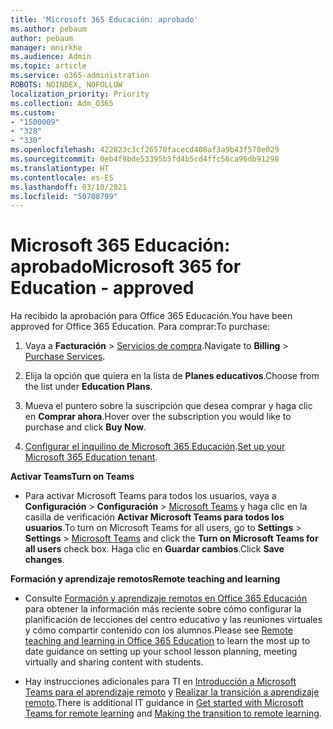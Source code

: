 ```yaml
---
title: 'Microsoft 365 Educación: aprobado'
ms.author: pebaum
author: pebaum
manager: mnirkhe
ms.audience: Admin
ms.topic: article
ms.service: o365-administration
ROBOTS: NOINDEX, NOFOLLOW
localization_priority: Priority
ms.collection: Adm_O365
ms.custom:
- "1500009"
- "328"
- "330"
ms.openlocfilehash: 422823c3cf26570facecd408af3a9b43f578e029
ms.sourcegitcommit: 0eb4f9bde53395b5fd4b5cd4ffc56ca96db91298
ms.translationtype: HT
ms.contentlocale: es-ES
ms.lasthandoff: 03/10/2021
ms.locfileid: "50708799"
---
```

# <a name="microsoft-365-for-education---approved"></a><span data-ttu-id="24416-102">Microsoft 365 Educación: aprobado</span><span class="sxs-lookup"><span data-stu-id="24416-102">Microsoft 365 for Education - approved</span></span>

<span data-ttu-id="24416-103">Ha recibido la aprobación para Office 365 Educación.</span><span class="sxs-lookup"><span data-stu-id="24416-103">You have been approved for Office 365 Education.</span></span>  <span data-ttu-id="24416-104">Para comprar:</span><span class="sxs-lookup"><span data-stu-id="24416-104">To purchase:</span></span>

1. <span data-ttu-id="24416-105">Vaya a **Facturación** > [ Servicios de compra](https://portal.office.com/AdminPortal/Home#/catalog).</span><span class="sxs-lookup"><span data-stu-id="24416-105">Navigate to **Billing** > [Purchase Services](https://portal.office.com/AdminPortal/Home#/catalog).</span></span>

2. <span data-ttu-id="24416-106">Elija la opción que quiera en la lista de **Planes educativos**.</span><span class="sxs-lookup"><span data-stu-id="24416-106">Choose from the list under **Education Plans**.</span></span>

3. <span data-ttu-id="24416-107">Mueva el puntero sobre la suscripción que desea comprar y haga clic en **Comprar ahora**.</span><span class="sxs-lookup"><span data-stu-id="24416-107">Hover over the subscription you would like to purchase and click **Buy Now**.</span></span>

4. <span data-ttu-id="24416-108">[Configurar el inquilino de Microsoft 365 Educación](https://docs.microsoft.com/microsoft-365/education/deploy/create-your-office-365-tenant).</span><span class="sxs-lookup"><span data-stu-id="24416-108">[Set up your Microsoft 365 Education tenant](https://docs.microsoft.com/microsoft-365/education/deploy/create-your-office-365-tenant).</span></span>

<span data-ttu-id="24416-109">**Activar Teams**</span><span class="sxs-lookup"><span data-stu-id="24416-109">**Turn on Teams**</span></span>

- <span data-ttu-id="24416-110">Para activar Microsoft Teams para todos los usuarios, vaya a **Configuración**  > **Configuración** > [Microsoft Teams](https://admin.microsoft.com/Adminportal/Home#/SettingsMultiPivot/:/Settings/L1/SkypeTeams) y haga clic en la casilla de verificación **Activar Microsoft Teams para todos los usuarios**.</span><span class="sxs-lookup"><span data-stu-id="24416-110">To turn on Microsoft Teams for all users, go to **Settings** > **Settings** > [Microsoft Teams](https://admin.microsoft.com/Adminportal/Home#/SettingsMultiPivot/:/Settings/L1/SkypeTeams) and click the **Turn on Microsoft Teams for all users** check box.</span></span> <span data-ttu-id="24416-111">Haga clic en **Guardar cambios**.</span><span class="sxs-lookup"><span data-stu-id="24416-111">Click **Save changes**.</span></span>

<span data-ttu-id="24416-112">**Formación y aprendizaje remotos**</span><span class="sxs-lookup"><span data-stu-id="24416-112">**Remote teaching and learning**</span></span>

- <span data-ttu-id="24416-113">Consulte [Formación y aprendizaje remotos en Office 365 Educación](https://support.office.com/article/remote-teaching-and-learning-in-office-365-education-f651ccae-7b65-478b-8366-51bb884025c4) para obtener la información más reciente sobre cómo configurar la planificación de lecciones del centro educativo y las reuniones virtuales y cómo compartir contenido con los alumnos.</span><span class="sxs-lookup"><span data-stu-id="24416-113">Please see [Remote teaching and learning in Office 365 Education](https://support.office.com/article/remote-teaching-and-learning-in-office-365-education-f651ccae-7b65-478b-8366-51bb884025c4) to learn the most up to date guidance on setting up your school lesson planning, meeting virtually and sharing content with students.</span></span>

- <span data-ttu-id="24416-114">Hay instrucciones adicionales para TI en [Introducción a Microsoft Teams para el aprendizaje remoto](https://docs.microsoft.com/MicrosoftTeams/remote-learning-edu) y [Realizar la transición a aprendizaje remoto](https://www.microsoft.com/education/remote-learning).</span><span class="sxs-lookup"><span data-stu-id="24416-114">There is additional IT guidance in [Get started with Microsoft Teams for remote learning](https://docs.microsoft.com/MicrosoftTeams/remote-learning-edu) and [Making the transition to remote learning](https://www.microsoft.com/education/remote-learning).</span></span>
